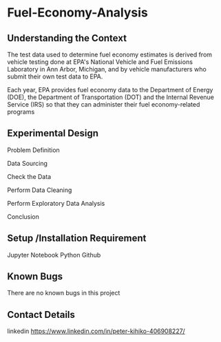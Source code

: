 # Fuel-Economy-Analysis
## Understanding the Context
The test data used to determine fuel economy estimates is derived from vehicle testing done at EPA's National Vehicle and Fuel Emissions Laboratory in Ann Arbor, Michigan, and by vehicle manufacturers who submit their own test data to EPA.

Each year, EPA provides fuel economy data to the Department of Energy (DOE), the Department of Transportation (DOT) and the Internal Revenue Service (IRS) so that they can administer their fuel economy-related programs

## Experimental Design
Problem Definition

Data Sourcing 

Check the Data

Perform Data Cleaning

Perform Exploratory Data Analysis

Conclusion

## Setup /Installation Requirement

Jupyter Notebook
Python
Github

## Known Bugs

There are no known bugs in this project

## Contact Details

linkedin https://www.linkedin.com/in/peter-kihiko-406908227/
